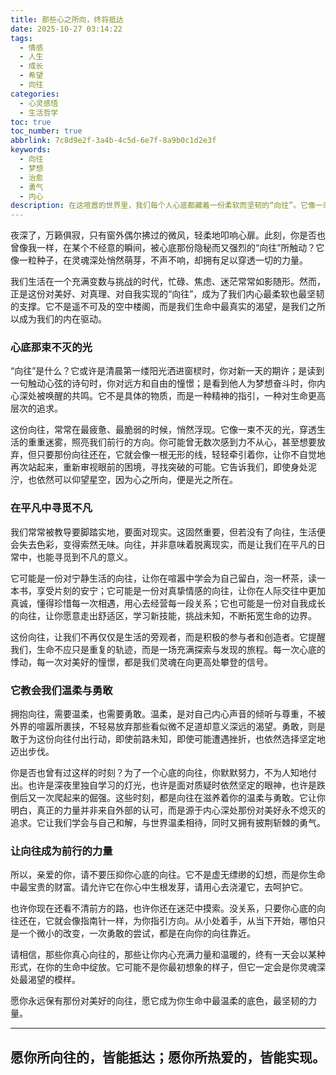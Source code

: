 ```yaml
---
title: 那些心之所向，终将抵达
date: 2025-10-27 03:14:22
tags:
  - 情感
  - 人生
  - 成长
  - 希望
  - 向往
categories:
  - 心灵感悟
  - 生活哲学
toc: true
toc_number: true
abbrlink: 7c8d9e2f-3a4b-4c5d-6e7f-8a9b0c1d2e3f
keywords:
  - 向往
  - 梦想
  - 治愈
  - 勇气
  - 内心
description: 在这喧嚣的世界里，我们每个人心底都藏着一份柔软而坚韧的“向往”。它像一束不灭的光，指引着我们穿越迷雾，抵达内心深处最渴望的彼岸。这篇文章将带你一同感受这份向往的力量，它如何滋养我们的灵魂，赋予我们前行的勇气，并最终将我们引向一个更加真实、丰盛的自我。
---
```


夜深了，万籁俱寂，只有窗外偶尔拂过的微风，轻柔地叩响心扉。此刻，你是否也曾像我一样，在某个不经意的瞬间，被心底那份隐秘而又强烈的“向往”所触动？它像一粒种子，在灵魂深处悄然萌芽，不声不响，却拥有足以穿透一切的力量。

我们生活在一个充满变数与挑战的时代，忙碌、焦虑、迷茫常常如影随形。然而，正是这份对美好、对真理、对自我实现的“向往”，成为了我们内心最柔软也最坚韧的支撑。它不是遥不可及的空中楼阁，而是我们生命中最真实的渴望，是我们之所以成为我们的内在驱动。

### 心底那束不灭的光

“向往”是什么？它或许是清晨第一缕阳光洒进窗棂时，你对新一天的期许；是读到一句触动心弦的诗句时，你对远方和自由的憧憬；是看到他人为梦想奋斗时，你内心深处被唤醒的共鸣。它不是具体的物质，而是一种精神的指引，一种对生命更高层次的追求。

这份向往，常常在最疲惫、最脆弱的时候，悄然浮现。它像一束不灭的光，穿透生活的重重迷雾，照亮我们前行的方向。你可能曾无数次感到力不从心，甚至想要放弃，但只要那份向往还在，它就会像一根无形的线，轻轻牵引着你，让你不自觉地再次站起来，重新审视眼前的困境，寻找突破的可能。它告诉我们，即使身处泥泞，也依然可以仰望星空，因为心之所向，便是光之所在。

### 在平凡中寻觅不凡

我们常常被教导要脚踏实地，要面对现实。这固然重要，但若没有了向往，生活便会失去色彩，变得索然无味。向往，并非意味着脱离现实，而是让我们在平凡的日常中，也能寻觅到不凡的意义。

它可能是一份对宁静生活的向往，让你在喧嚣中学会为自己留白，泡一杯茶，读一本书，享受片刻的安宁；它可能是一份对真挚情感的向往，让你在人际交往中更加真诚，懂得珍惜每一次相遇，用心去经营每一段关系；它也可能是一份对自我成长的向往，让你愿意走出舒适区，学习新技能，挑战未知，不断拓宽生命的边界。

这份向往，让我们不再仅仅是生活的旁观者，而是积极的参与者和创造者。它提醒我们，生命不应只是重复的轨迹，而是一场充满探索与发现的旅程。每一次心底的悸动，每一次对美好的憧憬，都是我们灵魂在向更高处攀登的信号。

### 它教会我们温柔与勇敢

拥抱向往，需要温柔，也需要勇敢。温柔，是对自己内心声音的倾听与尊重，不被外界的喧嚣所裹挟，不轻易放弃那些看似微不足道却意义深远的渴望。勇敢，则是敢于为这份向往付出行动，即使前路未知，即使可能遭遇挫折，也依然选择坚定地迈出步伐。

你是否也曾有过这样的时刻？为了一个心底的向往，你默默努力，不为人知地付出。也许是深夜里独自学习的灯光，也许是面对质疑时依然坚定的眼神，也许是跌倒后又一次爬起来的倔强。这些时刻，都是向往在滋养着你的温柔与勇敢。它让你明白，真正的力量并非来自外部的认可，而是源于内心深处那份对美好永不熄灭的追求。它让我们学会与自己和解，与世界温柔相待，同时又拥有披荆斩棘的勇气。

### 让向往成为前行的力量

所以，亲爱的你，请不要压抑你心底的向往。它不是虚无缥缈的幻想，而是你生命中最宝贵的财富。请允许它在你心中生根发芽，请用心去浇灌它，去呵护它。

也许你现在还看不清前方的路，也许你还在迷茫中摸索。没关系，只要你心底的向往还在，它就会像指南针一样，为你指引方向。从小处着手，从当下开始，哪怕只是一个微小的改变，一次勇敢的尝试，都是在向你的向往靠近。

请相信，那些你真心向往的，那些让你内心充满力量和温暖的，终有一天会以某种形式，在你的生命中绽放。它可能不是你最初想象的样子，但它一定会是你灵魂深处最渴望的模样。

愿你永远保有那份对美好的向往，愿它成为你生命中最温柔的底色，最坚韧的力量。

---
愿你所向往的，皆能抵达；愿你所热爱的，皆能实现。
---